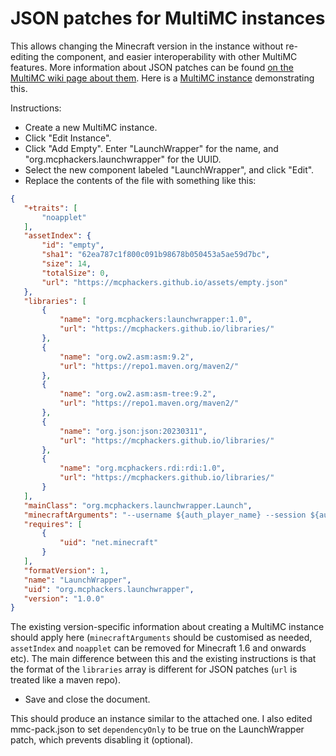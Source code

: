 # JSON patches for MultiMC instances
This allows changing the Minecraft version in the instance without re-editing the component, and easier interoperability with other MultiMC features. More information about JSON patches can be found [on the MultiMC wiki page about them](https://github.com/MultiMC/Launcher/wiki/JSON-Patches). Here is a [MultiMC instance](https://github.com/MCPHackers/LaunchWrapper/files/11588554/LaunchWrapperMCP-MultiMC.zip) demonstrating this.

Instructions:
- Create a new MultiMC instance.
- Click "Edit Instance".
- Click "Add Empty". Enter "LaunchWrapper" for the name, and "org.mcphackers.launchwrapper" for the UUID.
- Select the new component labeled "LaunchWrapper", and click "Edit".
- Replace the contents of the file with something like this:

 ```json
{
    "+traits": [
        "noapplet"
    ],
    "assetIndex": {
        "id": "empty",
        "sha1": "62ea787c1f800c091b98678b050453a5ae59d7bc",
        "size": 14,
        "totalSize": 0,
        "url": "https://mcphackers.github.io/assets/empty.json"
    },
    "libraries": [
        {
            "name": "org.mcphackers:launchwrapper:1.0",
            "url": "https://mcphackers.github.io/libraries/"
        },
        {
            "name": "org.ow2.asm:asm:9.2",
            "url": "https://repo1.maven.org/maven2/"
        },
        {
            "name": "org.ow2.asm:asm-tree:9.2",
            "url": "https://repo1.maven.org/maven2/"
        },
        {
            "name": "org.json:json:20230311",
            "url": "https://mcphackers.github.io/libraries/"
        },
        {
            "name": "org.mcphackers.rdi:rdi:1.0",
            "url": "https://mcphackers.github.io/libraries/"
        }
    ],
    "mainClass": "org.mcphackers.launchwrapper.Launch",
    "minecraftArguments": "--username ${auth_player_name} --session ${auth_session} --gameDir ${game_directory} --assetsDir ${game_assets}",
    "requires": [
        {
            "uid": "net.minecraft"
        }
    ],
    "formatVersion": 1,
    "name": "LaunchWrapper",
    "uid": "org.mcphackers.launchwrapper",
    "version": "1.0.0"
}
```

 The existing version-specific information about creating a MultiMC instance should apply here (`minecraftArguments` should be customised as needed, `assetIndex` and `noapplet` can be removed for Minecraft 1.6 and onwards etc). The main difference between this and the existing instructions is that the format of the `libraries` array is different for JSON patches (`url` is treated like a maven repo).

- Save and close the document.

This should produce an instance similar to the attached one. I also edited mmc-pack.json to set `dependencyOnly` to be true on the LaunchWrapper patch, which prevents disabling it (optional).
